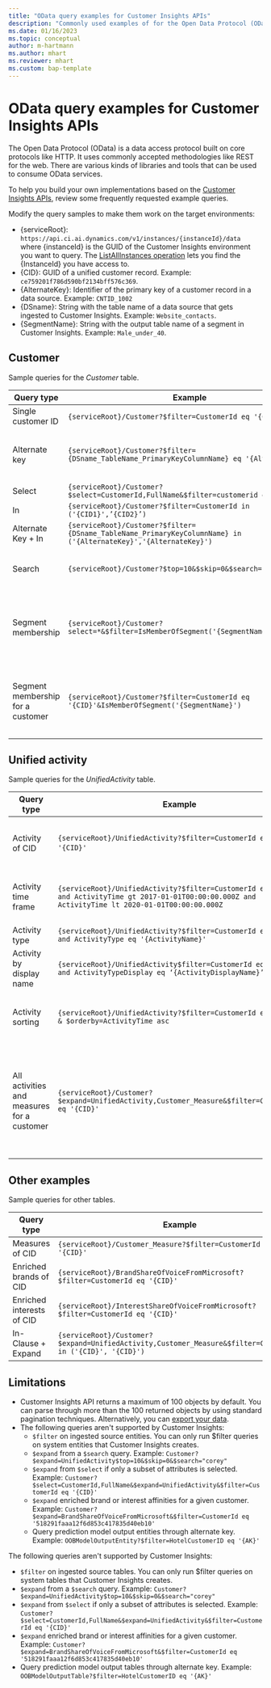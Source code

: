 ```yaml
---
title: "OData query examples for Customer Insights APIs"
description: "Commonly used examples of for the Open Data Protocol (OData) to query the Customer Insights APIs to review data."
ms.date: 01/16/2023
ms.topic: conceptual
author: m-hartmann
ms.author: mhart
ms.reviewer: mhart
ms.custom: bap-template
---
```


# OData query examples for Customer Insights APIs

The Open Data Protocol (OData) is a data access protocol built on core protocols like HTTP. It uses commonly accepted methodologies like REST for the web. There are various kinds of libraries and tools that can be used to consume OData services.

To help you build your own implementations based on the [Customer Insights APIs](apis.md), review some frequently requested example queries.

Modify the query samples to make them work on the target environments:

- {serviceRoot}: `https://api.ci.ai.dynamics.com/v1/instances/{instanceId}/data` where {instanceId} is the GUID of the Customer Insights environment you want to query. The [ListAllInstances operation](https://developer.ci.ai.dynamics.com/api-details#api=CustomerInsights&operation=Get-all-instances) lets you find the {InstanceId} you have access to.
- {CID}: GUID of a unified customer record. Example: `ce759201f786d590bf2134bff576c369`.
- {AlternateKey}: Identifier of the primary key of a customer record in a data source. Example: `CNTID_1002`
- {DSname}: String with the table name of a data source that gets ingested to Customer Insights. Example: `Website_contacts`.
- {SegmentName}: String with the output table name of a segment in Customer Insights. Example: `Male_under_40`.

## Customer

Sample queries for the *Customer* table.

|Query type |Example  | Note  |
|---------|---------|---------|
|Single customer ID     | `{serviceRoot}/Customer?$filter=CustomerId eq '{CID}'`          |  |
|Alternate key    | `{serviceRoot}/Customer?$filter={DSname_TableName_PrimaryKeyColumnName} eq '{AlternateKey}'`         |  Alternate keys persist in the unified customer table       |
|Select   | `{serviceRoot}/Customer?$select=CustomerId,FullName&$filter=customerid eq '1'`        |         |
|In    | `{serviceRoot}/Customer?$filter=CustomerId in ('{CID1}',’{CID2}’)`        |         |
|Alternate Key + In   | `{serviceRoot}/Customer?$filter={DSname_TableName_PrimaryKeyColumnName} in ('{AlternateKey}','{AlternateKey}')`         |         |
|Search  | `{serviceRoot}/Customer?$top=10&$skip=0&$search="string"`        |   Returns top 10 results for a search string      |
|Segment membership  | `{serviceRoot}/Customer?select=*&$filter=IsMemberOfSegment('{SegmentName}')&$top=10`     | Returns a preset number of rows from the segmentation table.      |
|Segment membership for a customer | `{serviceRoot}/Customer?$filter=CustomerId eq '{CID}'&IsMemberOfSegment('{SegmentName}')`     | Returns the customer profile if they're a member of the given segment     |

## Unified activity

Sample queries for the *UnifiedActivity* table.

|Query type |Example  | Note  |
|---------|---------|---------|
|Activity of CID     | `{serviceRoot}/UnifiedActivity?$filter=CustomerId eq '{CID}'`          | Lists activities of a specific customer profile |
|Activity time frame    | `{serviceRoot}/UnifiedActivity?$filter=CustomerId eq '{CID}' and ActivityTime gt 2017-01-01T00:00:00.000Z and ActivityTime lt 2020-01-01T00:00:00.000Z`     |  Activities of a customer profile in a time frame       |
|Activity type    |   `{serviceRoot}/UnifiedActivity?$filter=CustomerId eq '{CID}' and ActivityType eq '{ActivityName}'`        |         |
|Activity by display name     | `{serviceRoot}/UnifiedActivity$filter=CustomerId eq ‘{CID}’ and ActivityTypeDisplay eq ‘{ActivityDisplayName}’`        | |
|Activity sorting    | `{serviceRoot}/UnifiedActivity?$filter=CustomerId eq ‘{CID}’ & $orderby=ActivityTime asc`     |  Sort activities ascending or descending       |
|All activities and measures for a customer  |   `{serviceRoot}/Customer?$expand=UnifiedActivity,Customer_Measure&$filter=CustomerId eq '{CID}'`     | Activities and measures are additional key/value pairs on the returned customer profile       |

## Other examples

Sample queries for other tables.

|Query type |Example  | Note  |
|---------|---------|---------|
|Measures of CID    | `{serviceRoot}/Customer_Measure?$filter=CustomerId eq '{CID}'`          |  |
|Enriched brands of CID    | `{serviceRoot}/BrandShareOfVoiceFromMicrosoft?$filter=CustomerId eq '{CID}'`  |       |
|Enriched interests of CID    |   `{serviceRoot}/InterestShareOfVoiceFromMicrosoft?$filter=CustomerId eq '{CID}'`       |         |
|In-Clause + Expand     | `{serviceRoot}/Customer?$expand=UnifiedActivity,Customer_Measure&$filter=CustomerId in ('{CID}', '{CID}')`         | |

## Limitations
- Customer Insights API returns a maximum of 100 objects by default. You can parse through more than the 100 returned objects by using standard pagination techniques. Alternatively, you can [export your data](export-destinations.md).
- The following queries aren't supported by Customer Insights:
  - `$filter` on ingested source entities. You can only run $filter queries on system entities that Customer Insights creates.
  - `$expand` from a `$search` query. Example: `Customer?$expand=UnifiedActivity$top=10&$skip=0&$search="corey"`
  - `$expand` from `$select` if only a subset of attributes is selected. Example: `Customer?$select=CustomerId,FullName&$expand=UnifiedActivity&$filter=CustomerId eq '{CID}'`
  - `$expand` enriched brand or interest affinities for a given customer. Example: `Customer?$expand=BrandShareOfVoiceFromMicrosoft&$filter=CustomerId eq '518291faaa12f6d853c417835d40eb10'`
  - Query prediction model output entities through alternate key. Example: `OOBModelOutputEntity?$filter=HotelCustomerID eq '{AK}'`

The following queries aren't supported by Customer Insights:

- `$filter` on ingested source tables. You can only run $filter queries on system tables that Customer Insights creates.
- `$expand` from a `$search` query. Example: `Customer?$expand=UnifiedActivity$top=10&$skip=0&$search="corey"`
- `$expand` from `$select` if only a subset of attributes is selected. Example: `Customer?$select=CustomerId,FullName&$expand=UnifiedActivity&$filter=CustomerId eq '{CID}'`
- `$expand` enriched brand or interest affinities for a given customer. Example: `Customer?$expand=BrandShareOfVoiceFromMicrosoft&$filter=CustomerId eq '518291faaa12f6d853c417835d40eb10'`
- Query prediction model output tables through alternate key. Example: `OOBModelOutputTable?$filter=HotelCustomerID eq '{AK}'`
